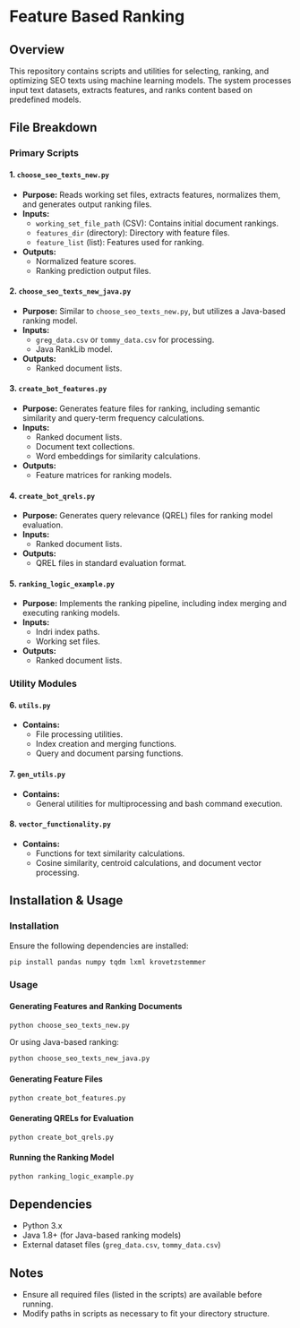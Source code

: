 # Feature Based Ranking

## Overview
This repository contains scripts and utilities for selecting, ranking, and optimizing SEO texts using machine learning models. The system processes input text datasets, extracts features, and ranks content based on predefined models.

## File Breakdown
### **Primary Scripts**
#### 1. `choose_seo_texts_new.py`
- **Purpose:** Reads working set files, extracts features, normalizes them, and generates output ranking files.
- **Inputs:**
  - `working_set_file_path` (CSV): Contains initial document rankings.
  - `features_dir` (directory): Directory with feature files.
  - `feature_list` (list): Features used for ranking.
- **Outputs:**
  - Normalized feature scores.
  - Ranking prediction output files.

#### 2. `choose_seo_texts_new_java.py`
- **Purpose:** Similar to `choose_seo_texts_new.py`, but utilizes a Java-based ranking model.
- **Inputs:**
  - `greg_data.csv` or `tommy_data.csv` for processing.
  - Java RankLib model.
- **Outputs:**
  - Ranked document lists.

#### 3. `create_bot_features.py`
- **Purpose:** Generates feature files for ranking, including semantic similarity and query-term frequency calculations.
- **Inputs:**
  - Ranked document lists.
  - Document text collections.
  - Word embeddings for similarity calculations.
- **Outputs:**
  - Feature matrices for ranking models.

#### 4. `create_bot_qrels.py`
- **Purpose:** Generates query relevance (QREL) files for ranking model evaluation.
- **Inputs:**
  - Ranked document lists.
- **Outputs:**
  - QREL files in standard evaluation format.

#### 5. `ranking_logic_example.py`
- **Purpose:** Implements the ranking pipeline, including index merging and executing ranking models.
- **Inputs:**
  - Indri index paths.
  - Working set files.
- **Outputs:**
  - Ranked document lists.

### **Utility Modules**
#### 6. `utils.py`
- **Contains:**
  - File processing utilities.
  - Index creation and merging functions.
  - Query and document parsing functions.

#### 7. `gen_utils.py`
- **Contains:**
  - General utilities for multiprocessing and bash command execution.

#### 8. `vector_functionality.py`
- **Contains:**
  - Functions for text similarity calculations.
  - Cosine similarity, centroid calculations, and document vector processing.

## Installation & Usage
### **Installation**
Ensure the following dependencies are installed:
```bash
pip install pandas numpy tqdm lxml krovetzstemmer
```
### **Usage**
#### **Generating Features and Ranking Documents**
```bash
python choose_seo_texts_new.py
```
Or using Java-based ranking:
```bash
python choose_seo_texts_new_java.py
```
#### **Generating Feature Files**
```bash
python create_bot_features.py
```
#### **Generating QRELs for Evaluation**
```bash
python create_bot_qrels.py
```
#### **Running the Ranking Model**
```bash
python ranking_logic_example.py
```

## Dependencies
- Python 3.x
- Java 1.8+ (for Java-based ranking models)
- External dataset files (`greg_data.csv`, `tommy_data.csv`)

## Notes
- Ensure all required files (listed in the scripts) are available before running.
- Modify paths in scripts as necessary to fit your directory structure.